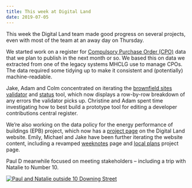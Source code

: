 ```yaml
---
title: This week at Digital Land
date: 2019-07-05
---
```


This week the Digital Land team made good progress on several projects, even with most of the team at an away day on Thursday.

We started work on a register for [Compulsory Purchase Order (CPO)](/project/compulsory-purchase-orders/) data that we plan to publish in the next month or so. We based this on data we extracted from one of the legacy systems MHCLG use to manage CPOs. The data required some tidying up to make it consistent and (potentially) machine-readable.

Jake, Adam and Colm concentrated on iterating the [brownfield sites validator](https://github.com/digital-land/validator-serverless) and [status](https://brownfield-sites-status.herokuapp.com) tool, which now displays a row-by-row breakdown of any errors the validator picks up. Christine and Adam spent time investigating how to best build a prototype tool for editing a developer contributions central register.

We’re also working on the data policy for the energy performance of buildings (EPB) project, which now has a [project page](/project/energy-performance-of-buildings/) on the Digital Land website. Emily, Michael and Jake have been further iterating the website content, including a revamped [weeknotes](/weeknote/) page and [local plans](/project/local-plans/) project page.

Paul D meanwhile focused on meeting stakeholders – including a trip with Natalie to Number 10.

<a href="https://www.flickr.com/photos/182343195@N08/48204919047/in/dateposted-public/" title="Paul and Natalie outside 10 Downing Street"><img src="https://live.staticflickr.com/65535/48204919047_3157fbde7e_c.jpg" alt="Paul and Natalie outside 10 Downing Street"></a>
